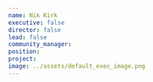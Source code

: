 ```yaml
---
name: Nik Kirk
executive: false
director: false
lead: false
community_manager:   
position:  
project:  
image: ../assets/default_exec_image.png
---
```

